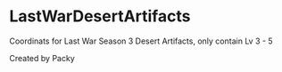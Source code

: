 # LastWarDesertArtifacts

Coordinats for Last War Season 3 Desert Artifacts, only contain Lv 3 - 5

Created by Packy
